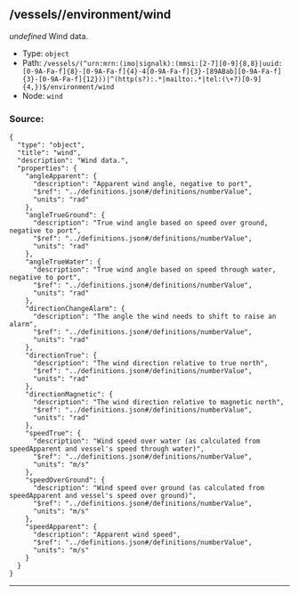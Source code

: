 ## /vessels/<RegExp>/environment/wind

*undefined*
Wind data.

* Type: `object`
* Path: `/vessels/(^urn:mrn:(imo|signalk):(mmsi:[2-7][0-9]{8,8}|uuid:[0-9A-Fa-f]{8}-[0-9A-Fa-f]{4}-4[0-9A-Fa-f]{3}-[89ABab][0-9A-Fa-f]{3}-[0-9A-Fa-f]{12}))|^(http(s?):.*|mailto:.*|tel:(\+?)[0-9]{4,})$/environment/wind`
* Node: `wind`

### Source:
```
{
  "type": "object",
  "title": "wind",
  "description": "Wind data.",
  "properties": {
    "angleApparent": {
      "description": "Apparent wind angle, negative to port",
      "$ref": "../definitions.json#/definitions/numberValue",
      "units": "rad"
    },
    "angleTrueGround": {
      "description": "True wind angle based on speed over ground, negative to port",
      "$ref": "../definitions.json#/definitions/numberValue",
      "units": "rad"
    },
    "angleTrueWater": {
      "description": "True wind angle based on speed through water, negative to port",
      "$ref": "../definitions.json#/definitions/numberValue",
      "units": "rad"
    },
    "directionChangeAlarm": {
      "description": "The angle the wind needs to shift to raise an alarm",
      "$ref": "../definitions.json#/definitions/numberValue",
      "units": "rad"
    },
    "directionTrue": {
      "description": "The wind direction relative to true north",
      "$ref": "../definitions.json#/definitions/numberValue",
      "units": "rad"
    },
    "directionMagnetic": {
      "description": "The wind direction relative to magnetic north",
      "$ref": "../definitions.json#/definitions/numberValue",
      "units": "rad"
    },
    "speedTrue": {
      "description": "Wind speed over water (as calculated from speedApparent and vessel's speed through water)",
      "$ref": "../definitions.json#/definitions/numberValue",
      "units": "m/s"
    },
    "speedOverGround": {
      "description": "Wind speed over ground (as calculated from speedApparent and vessel's speed over ground)",
      "$ref": "../definitions.json#/definitions/numberValue",
      "units": "m/s"
    },
    "speedApparent": {
      "description": "Apparent wind speed",
      "$ref": "../definitions.json#/definitions/numberValue",
      "units": "m/s"
    }
  }
}
```

---
